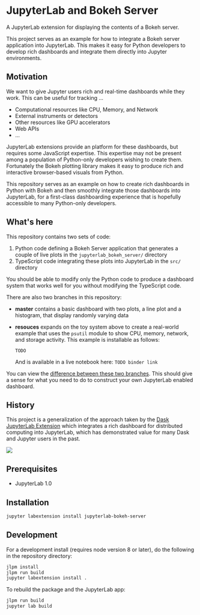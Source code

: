 JupyterLab and Bokeh Server
===========================

A JupyterLab extension for displaying the contents of a Bokeh server.

This project serves as an example for how to integrate a Bokeh server
application into JupyterLab.  This makes it easy for Python developers to
develop rich dashboards and integrate them directly into Jupyter environments.

Motivation
----------

We want to give Jupyter users rich and real-time dashboards while they work.
This can be useful for tracking ...

-  Computational resources like CPU, Memory, and Network
-  External instruments or detectors
-  Other resources like GPU accelerators
-  Web APIs
-  ...

JupyterLab extensions provide an platform for these dashboards, but requires
some JavaScript expertise.  This expertise may not be present among a
population of Python-only developers wishing to create them.  Fortunately the
Bokeh plotting library makes it easy to produce rich and interactive
browser-based visuals from Python.

This repository serves as an example on how to create rich dashboards in Python
with Bokeh and then smoothly integrate those dashboards into JupyterLab, for a
first-class dashboarding experience that is hopefully accessible to many
Python-only developers.


What's here
-----------

This repository contains two sets of code:

1.  Python code defining a Bokeh Server application that generates a couple of
    live plots in the `jupyterlab_bokeh_server/` directory
2.  TypeScript code integrating these plots into JupyterLab in the `src/`
    directory

You should be able to modify only the Python code to produce a dashboard system
that works well for you without modifying the TypeScript code.

There are also two branches in this repository:

-  **master** contains a basic dashboard with two plots, a line plot and
   a histogram, that display randomly varying data
-  **resouces** expands on the toy system above to create a real-world example
   that uses the `psutil` module to show CPU, memory, network, and storage
   activity.  This example is installable as follows:

   ```
   TODO
   ```

   And is available in a live notebook here: `TODO binder link`

You can view the [difference between these two branches]().
This should give a sense for what you need to do to construct your own
JupyterLab enabled dashboard.


History
-------

This project is a generalization of the approach taken by the
[Dask JupyterLab Extension](https://github.com/dask/dask-labextension) which
integrates a rich dashboard for distributed computing into JupyterLab, which
has demonstrated value for many Dask and Jupyter users in the past.

![](https://github.com/dask/dask-org/raw/master/images/dask-labextension.png)


## Prerequisites

* JupyterLab 1.0

## Installation

```bash
jupyter labextension install jupyterlab-bokeh-server
```

## Development

For a development install (requires node version 8 or later), do the following in the repository directory:

```bash
jlpm install
jlpm run build
jupyter labextension install .
```

To rebuild the package and the JupyterLab app:

```bash
jlpm run build
jupyter lab build
```

